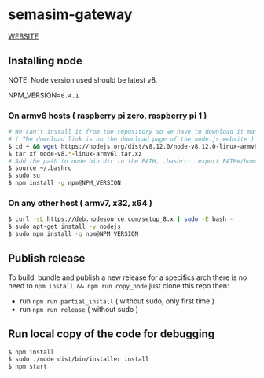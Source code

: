# semasim-gateway 

[WEBSITE](https://gw.semasim.com/)

## Installing node 

NOTE: Node version used should be latest v8.

NPM_VERSION=``6.4.1``

### On armv6 hosts ( raspberry pi zero, raspberry pi 1 )
``` bash
# We can't install it from the repository so we have to download it manually:
# ( The download link is on the download page of the node.js website )
$ cd ~ && wget https://nodejs.org/dist/v8.12.0/node-v8.12.0-linux-armv6l.tar.xz
$ tar xf node-v8.*-linux-armv6l.tar.xz
# Add the path to node bin dir to the PATH, .bashrc:  export PATH=/home/pi/node-v8.12.0-linux-armv6l/bin:$PATH
$ source ~/.bashrc
$ sudo su
$ npm install -g npm@NPM_VERSION
```

### On any other host ( armv7, x32, x64 )
``` bash
$ curl -sL https://deb.nodesource.com/setup_8.x | sudo -E bash -
$ sudo apt-get install -y nodejs
$ sudo npm install -g npm@NPM_VERSION
```

## Publish release
To build, bundle and publish a new release for 
a specifics arch there is no need to ``npm install && npm run copy_node`` just clone
this repo then: 

* run ``npm run partial_install`` ( without sudo, only first time )
* run ``npm run release`` ( without sudo )

## Run local copy of the code for debugging
``` bash
$ npm install
$ sudo ./node dist/bin/installer install
$ npm start 
```